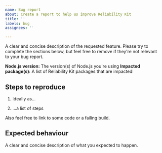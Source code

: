 ```yaml
---
name: Bug report
about: Create a report to help us improve Reliability Kit
title: ''
labels: bug
assignees: ''

---
```


A clear and concise description of the requested feature. Please try to complete the sections below, but feel free to remove if they're not relevant to your bug report.

**Node.js version:** The version(s) of Node.js you're using
**Impacted package(s):** A list of Reliability Kit packages that are impacted

## Steps to reproduce

1. Ideally as...

2. ...a list of steps

Also feel free to link to some code or a failing build.

## Expected behaviour

A clear and concise description of what you expected to happen.
